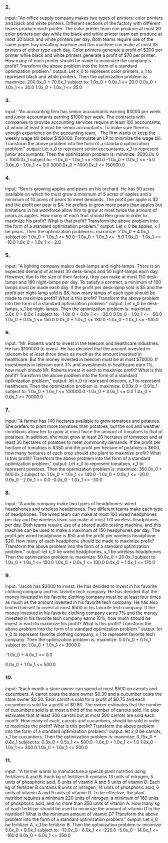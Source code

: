 ### 2.
input: "An office supply company makes two types of printers: color printers and black and white printers. Different sections of the factory with different teams produce each printer. The color printer team can produce at most 20 color printers per day while the black and white printer team can produce at most 30 black and white printers per day. Both teams require use of the same paper tray installing machine and this machine can make at most 35 printers of either type each day. Color printers generate a profit of $200 per printer while black and white printers generate a profit of $70 per printer. How many of each printer should be made to maximize the company's profit? Transform the above problem into the form of a standard optimization problem."
output:
Let x_0 to represent color printers, x_1 to represent black and white printers. Then the optimization problem is:
maximize:
200.0x_0 + 70.0x_1
subject to:
1.0x_0 + 0.0x_1 <= 20.0
0.0x_0 + 1.0x_1 <= 30.0
1.0x_0 + 1.0x_1 <= 35.0


### 3.
input: "An accounting firm has senior accountants earning $3000 per week and junior accountants earning $1000 per week. The contracts with companies to provide accounting services require at least 100 accountants, of whom at least 5 must be senior accountants. To make sure there is enough experience on the accounting team, · The firm wants to keep the weekly wage bill below $150000. Formulate an LP to minimize the wage bill. Transform the above problem into the form of a standard optimization problem."
output:
Let x_0 to represent senior accountants, x_1 to represent junior accountants. Then the optimization problem is:
minimize:
3000.0x_0 + 1000.0x_1
subject to:
-1.0x_0 - 1.0x_1 <= -100.0
-1.0x_0 + 0.0x_1 <= -5.0
3.0x_0 - 1.0x_1 <= 0.0
3000.0x_0 + 1000.0x_1 <= 150000.0



### 4.
input: "Ben is growing apples and pears on his orchard. He has 50 acres available on which he must grow a minimum of 5 acres of apples and a minimum of 10 acres of pears to meet demands. The profit per apple is $2 and the profit per pear is $4. He prefers to grow more pears than apples but limitations in his workforce allow him to grow at most twice the amount of pears as apples. How many of each fruit should Ben grow in order to maximize his profit? What is that profit? Transform the above problem into the form of a standard optimization problem."
output:
Let x_0 be apples, x_1 be pears. Then the optimization problem is:
maximize:
2.0x_0 + 4.0x_1
subject to:
1.0x_0 + 1.0x_1 <= 50.0
-1.0x_0 + 1.0x_1 <= -5.0
1.0x_0 - 1.0x_1 <= -10.0
1.0x_0 + 1.0x_1 <= 2.0




### 5.
input: "A lighting company makes desk-lamps and night-lamps. There is an expected demand of at least 30 desk-lamps and 50 night-lamps each day. However, due to the size of their factory, they can make at most 150 desk-lamps and 180 night-lamps per day. To satisfy a contract, a minimum of 100 lamps must be made each day. If the profit per desk-lamp sold is $5 and the profit per night-lamp sold is $8, how many lamps of each type should be made to maximize profit? What is this profit? Transform the above problem into the form of a standard optimization problem."
output:
Let x_0 be desk-lamps, x_1 be night-lamps. Then the optimization problem is:
maximize:
5.0x_0 + 8.0x_1
subject to:
-1.0x_0 + 0.0x_1 <= -30.0
0.0x_0 - 1.0x_1 <= -50.0
1.0x_0 + 0.0x_1 <= 150.0
0.0x_0 + 1.0x_1 <= 180.0
-1.0x_0 - 1.0x_1 <= -100.0



### 6.
input: "Mr. Roberts want to invest in the telecom and healthcare industries. He has $100000 to invest. He has decided that the amount invested in telecom be at least three times as much as the amount invested in healthcare. But the money invested in telecom must be at most $70000. If investments in telecom earn 3% and investments in healthcare earn 1%, how much should Mr. Roberts invest in each to maximize profit? What is this profit? Transform the above problem into the form of a standard optimization problem."
output:
let x_0 to represent telecom, x_1 to represent healthcare. Then the optimization problem is:
maximize:
0.03x_0 + 0.01x_1
subject to:
1.0x_0 + 1.0x_1 <= 100000.0
-1.0x_0 + 3.0x_1 <= 0.0
1.0x_0 + 0.0x_1 <= 70000.0



### 7.
input: "A farmer has 140 hectares available to grow tomatoes and potatoes. She prefers to plant more tomatoes than potatoes, but the soil and weather conditions allow her to grow at most twice the amount of tomatoes to that of potatoes. In addition, she must grow at least 20 hectares of tomatoes and at least 30 hectares of potatoes to meet community demands. If the profit per hectare of tomatoes is $350 and the profit per hectare of potatoes is $600, how many hectares of each crop should she plant to maximize profit? What is this profit? Transform the above problem into the form of a standard optimization problem."
output:
Let x_0 to represent tomatoes, x_1 to represent potatoes. Then the optimization problem is:
maximize:
350.0x_0 + 600.0x_1
subject to:
1.0x_0 + 1.0x_1 <= 140.0
-1.0x_0 + 0.0x_1 <= -20.0
0.0x_0 - 2.0x_1 <= 0.0
-0.0x_0 - 1.0x_1 <= -30.0




### 8.
input: "A audio company make two types of headphones: wired headphones and wireless headphones. Two different teams make each type of headphones. The wired team can make at most 100 wired headphones per day and the wireless team can make at most 170 wireless headphones per day. Both teams require use of a shared audio testing machine, and this machine can be used to make a maximum of 150 headphones per day. The profit per wired headphone is $50 and the profit per wireless headphone $20. How many of each headphone should be made to maximize profit? Transform the above problem into the form of a standard optimization problem."
output:
let x_0 be wired headphones, x_1 be wireless headphones. Then the optimization problem is:
maximize:
50.0x_0 + 20.0x_1
subject to:
1.0x_0 + 1.0x_1 <= 150.0
1.0x_0 + 0.0x_1 <= 100.0
0.0x_0 + 1.0x_1 <= 170.0



### 9.
input: "Jacob has $3000 to invest. He has decided to invest in his favorite clothing company and his favorite tech company. He has decided that the money invested in his favorite clothing company must be at least four times as much as the amount invested in his favorite tech company. He has also limited himself to invest at most $500 in his favorite tech company. If the money invested in his favorite clothing company earns 7% and the money invested in his favorite tech company earns 10%, how much should he invest in each to maximize his profit? What is this profit? Transform the above problem into the form of a standard optimization problem."
output:
let x_0 to represent favorite clothing company, x_1 to represent favorite tech company. Then the optimization problem is:
maximize:
0.07x_0 + 0.1x_1
subject to:
1.0x_0 + 1.0x_1 <= 3000.0

-1.0x_0 + 4.0x_1 <= 0.0

0.0x_0 + 1.0x_1 <= 500.0



### 10.
input: "Each month a store owner can spend at most $500 on carrots and cucumbers. A carrot costs the store owner $0.30 and a cucumber costs the store owner $0.50. Each carrot is sold for a profit of $0.75 and each cucumber is sold for a profit of $0.80. The owner estimates that the number of cucumbers sold is at most a third of the number of carrots sold. He also estimates that at least 300 carrots but at most 500 carrots are sold each month. How many of each, carrots and cucumbers, should be sold in order to maximize the profit? What is this profit? Transform the above problem into the form of a standard optimization problem."
output:
let x_0 be carrots, x_1 be cucumbers. Then the optimization problem is:
maximize:
0.75x_0 + 0.8x_1
subject to:
0.3x_0 + 0.5x_1 <= 500.0
-1.0x_0 + 1.0x_1 <= 1.0
1.0x_0 - 1.0x_1 <= 300.0
1.0x_0 + 1.0x_1 <= 500.0



### 11.
input: "A farmer wants to manufacture a special plant nutrition using fertilizers A and B. Each kg of fertilizer A contains 13 units of nitrogen, 5 units of phosphoric acid, 6 units of vitamin A and 5 units of vitamin D. Each kg of fertilizer B contains 8 units of nitrogen, 14 units of phosphoric acid, 6 units of vitamin A and 9 units of vitamin D. To be effective, the plant nutrition requires a minimum 220 units of nitrogen, a minimum of 160 units of phosphoric acid, and no more than 350 units of vitamin A. How many kg of each fertilizer should be used to minimize the amount of vitamin D in the nutrition? What is the minimum amount of vitamin D? Transform the above problem into the form of a standard optimization problem."
output:
Let x_0 be fertilizer A, x_1 be fertilizer B. Then the optimization problem is:
minimize:
5.0x_0 + 9.0x_1
subject to:
-13.0x_0 - 8.0x_1 <= -220.0
-5.0x_0 - 14.0x_1 <= -160.0
6.0x_0 + 6.0x_1 <= 350.0